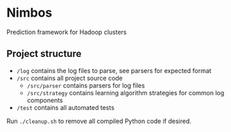 Nimbos
======
Prediction framework for Hadoop clusters

## Project structure
  * <code>/log</code> contains the log files to parse, see parsers for expected format
  * <code>/src</code> contains all project source code
    * <code>/src/parser</code> contains parsers for log files
    * <code>/src/strategy</code> contains learning algorithm strategies for common log components
  * <code>/test</code> contains all automated tests

Run <code>./cleanup.sh</code> to remove all compiled Python code if desired.